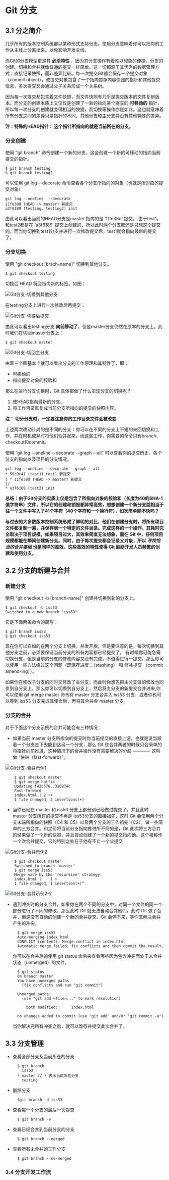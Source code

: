 # Git 分支


## 3.1 分之简介

几乎所有的版本控制系统都以某种形式支持分支。使用分支意味着你可以把你的工作从主线上分离出来。以免影响开发主线。

而Git的分支模型更是其 **必杀特性** ，因为其分支操作有着难以想象的便捷。分支的创建、切换和合并就像普通的提交一样简单。这一切都源于其优秀的数据管理方式：直接记录快照，而非差异比较。每一次提交Git都会保存一个提交对象（commit object），改提交对象包含了一个指向暂存内容快照的指针和其他提交信息，多次提交又会通过父子关系形成一个关系树。

因为每一次提交都包含着文件快照，而文件快照有几乎是提交版本的文件复制版本。而分支的创建本质上又仅仅是创建了一新的指向某个提交的 **可移动的** 指针，所以每一次分支的创建就变得相当的快捷，而切换等操作亦是如此。这也就意味着所有分支之间的差异只是指针的不同，其他分支和主分支并没有其他特殊的差异。

**注：特殊的HEAD指针： 这个指针所指向的就是当前所在的分支。**


### 分支创建 

使用 "git branch" 命令创建一个新的分支，这会创建一个新的可移动的指向当前提交的指针。

	$ git branch testing
	$ git branch testing2
	
可以使用 git log --decorate 命令查看各个分支所指向的对象（也就是所对应的提交对象）

	git log --oneline  --decorate
	11fe38d (HEAD -> master) 新提交
	a3f6189 (testing, testing2) init
	
由此可以看出当前的HEAD分支是master 指向的是 ‘11fe38d’ 提交， 由于test1，和test2都是在 ‘a3f6189’ 提交上创建的，所以此时两个分支都还是只想这个提交的，而当你切换到test1分支并进行一次修改提交后，test1就会指向最新的提交了。



### 分支切换

使用 "git checkout [brach-name]" 切换到其他分支。

	$ git checkout testing
	

切换后 HEAD 将会指向新的标签。如图：

![Git分支-切换到其他分支](./images/Git分支-切换到其他分支.png)


在testing分支上进行一次修改后再提交：

![Git分支-切换后提交](./images/Git分支-切换后提交.png)

由此可以看出testing分支 **向前移动了**，但是master分支仍然在原本的分支上。此时我们在切回master分支上：

	$ git checkout master


![Git分支-切回主分支](./images/Git分支-切回主分支.png)


由着三个图基本上就可以看出分支的工作原理和其特性了，即： 

* 可移动的
* 指向提交对象的校验和



那么在进行分支切换时，Git 具体都做了什么实现分支的切换呢？

1. 使HEAD指向最新的分支。
2. 将工作目录恢复成当前分支所指向的提交的快照内容。

**注： 切分分支时，一定要注意你的工作目录文件会被改变**



上述两次改动针对的是不同的分支：你可以在不同的分支上不短的来回切换和工作，并在时机成熟时将他们合并起来。而这些工作，你需要的命令只有branch、checkout和commit。

使用 “git log --oneline --decorate --graph --all” 可以查看你的提交历史、各个分支的指向以及项目的分叉情况。

	git log --oneline --decorate --graph --all
	* 59c9c41 (test1) test1 新提交
	| * 11fe38d (HEAD -> master) 新提交
	|/
	* a3f6189 (test2) init


**总结：由于Git分支的实质上仅是包含了所指向对象的校验和（长度为40的SHA-1值字符串）文件，所以它的创建和销毁都异常高效，想想创建一个新分支就相当于往一个文件中写入了41个字符（40个字符和一个换行符），如次简单能不快吗？**

**与过去的大多数版本控制系统形成了鲜明的对比，他们在创建分支时，将所有项目文件都复制一遍，并保存到一个特定的文件目录。完成这样的一个操作，其耗时完全取决于项目规模，如果项目过大，其效率简直无法想象，而在 Git 中，任何项目规模都能在瞬间创建新分支。同时，由于每次提交都会记录父对象，所以 *寻找恰当的合并基础* 也是同样的高效。这些高效的特性使得 Git 鼓励开发人员频繁的创建和使用分支。**



## 3.2 分支的新建与合并


### 新建分支

使用 "git checkout -b [branch-name]" 创建并切换到新的分支上。

	$ git checkout -b iss53
	Switched to a new branch "iss53"
	
它是下面两条命令的简写：

	$ git branch iss53
	$ git checkout iss53

现在你可以自如的在两个分支上切换，并发开发。但是要注意的是，每次切换到其他分支之前，必须要保证当前分支的所有内容都已经提交了。 有时候你可能急需切换分支，但是当前的分支的修改内容又没有完成，不值得进行一提交，那么你可以使用一些方法绕过这个问题（既保存进度：（stashing） 和 修补提交 （commit amend-ing））。


如果你在修改子分支的同时又修改了主分支，而此时你想先把主分支做的修改也同步到自分支上，那么你可以切换到自分支上，然后将主分支的新提交合并进来,你可以使用 git merge master 命令将 master 分支合并入 iss53 分支，或者你也可以等到 iss53 分支完成其使命后，再将其合并会 master 分支。

### 分支的合并

对于下面这个分支示例的合并可能会有三种情况：




* 如果当前 master 分支所指向的提交时你当前提交的直接上游，也就是说当顺着一个分支走下去能到达另一个分支，那么 Git 在合并两者的时候只会简单的将指针向前推进，这种情况下的合并操作没有需要解决的分歧 ———— 这叫做 “快进（fast-forward）”。

![Git分支-合并示例1](./images/Git分支-合并示例1.png)
	
		$ git checkout master
		$ git merge hotfix
		Updating f42c576..3a0874c
		Fast-forward
		index.html | 2 ++
		1 file changed, 2 insertions(+)



	
* 当你已经在 master 和 iss53 分支上都分别已经做过提交了，并且此时 master 分支所在的提交不再是 iss53分支的直接祖先，这时 Git 会使用两个分支末端所指向的快照（C4 和 C5）以及两个分支的工作祖先（C2），做一些简单的三方合并。和之前将当前分支指向推进所不同的是，Git 此次将三方合并的结果做了一个新的快照，并且自动创建了一个新的提交指向他。这个被称作一个次合并提交，它的特别之处在于他有不止一个父提交

![Git分支-合并示例2](./images/Git分支-合并示例2.png)

		$ git checkout master
		Switched to branch 'master'
		$ git merge iss53
		Merge made by the 'recursive' strategy.
		index.html |    1 +
		1 file changed, 1 insertion(+)”
		

![Git分支-合并示例2-2](./images/Git分支-合并示例2-2.png)


* 遇到冲突时的分支合并。如果你在两个不同的分支中，对同一个文件的同一个部分进行了不同的修改，那么此时 Git 就无法自动合并他们。此时 Git 做了合并，但是没有自动的创建一个新的合并提交。Git 会停下来，等你去解决合并产生的冲突。

		$ git merge iss53
		Auto-merging index.html
		CONFLICT (content): Merge conflict in index.html
		Automatic merge failed; fix conflicts and then commit the result.

	你可以在合并后的使用 git status 命令来查看哪些因为包含冲突而处于未合并状态（unmerged）的文件。
	
		$ git status
		On branch master
		You have unmerged paths.
		  (fix conflicts and run "git commit")
		
		Unmerged paths:
		  (use "git add <file>..." to mark resolution)
		
		    both modified:      index.html
		
		no changes added to commit (use "git add" and/or "git commit -a")
		
		
	当你解决完所有冲突之后，就可以暂存并提交此次合并了。
	
	
	

## 3.3 分支管理

* 查看全部分支及当前所在的分支
		
		$ git branch
		  iss53
		* master // * 表示当前所在分支
		  testing
		
		
* 删除分支 
		
		$git branch -d iss53
		
* 查看每一个分支的最后一次提交

		$ git branch -v

* 查看已经合并到当前分支的分支

		$ git branch --merged

* 查看所有未合并的工作分支

		$ git branch --no-merged
	

### 3.4 分支开发工作流




	




	
	
	







